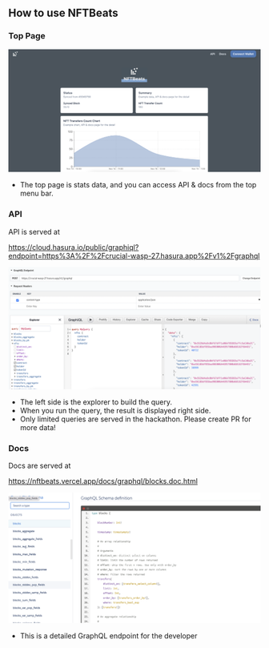 ## How to use NFTBeats

### Top Page

![stats](./stats.png)

- The top page is stats data, and you can access API & docs from the top menu bar.

### API

API is served at

https://cloud.hasura.io/public/graphiql?endpoint=https%3A%2F%2Fcrucial-wasp-27.hasura.app%2Fv1%2Fgraphql

![api](./api.png)

- The left side is the explorer to build the query.
- When you run the query, the result is displayed right side.
- Only limited queries are served in the hackathon. Please create PR for more data!

### Docs

Docs are served at

https://nftbeats.vercel.app/docs/graphql/blocks.doc.html

![api](./docs.png)

- This is a detailed GraphQL endpoint for the developer
